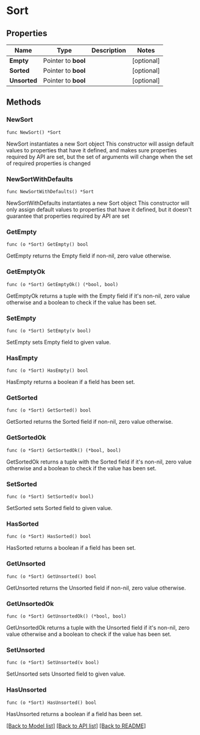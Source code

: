 # Sort

## Properties

Name | Type | Description | Notes
------------ | ------------- | ------------- | -------------
**Empty** | Pointer to **bool** |  | [optional] 
**Sorted** | Pointer to **bool** |  | [optional] 
**Unsorted** | Pointer to **bool** |  | [optional] 

## Methods

### NewSort

`func NewSort() *Sort`

NewSort instantiates a new Sort object
This constructor will assign default values to properties that have it defined,
and makes sure properties required by API are set, but the set of arguments
will change when the set of required properties is changed

### NewSortWithDefaults

`func NewSortWithDefaults() *Sort`

NewSortWithDefaults instantiates a new Sort object
This constructor will only assign default values to properties that have it defined,
but it doesn't guarantee that properties required by API are set

### GetEmpty

`func (o *Sort) GetEmpty() bool`

GetEmpty returns the Empty field if non-nil, zero value otherwise.

### GetEmptyOk

`func (o *Sort) GetEmptyOk() (*bool, bool)`

GetEmptyOk returns a tuple with the Empty field if it's non-nil, zero value otherwise
and a boolean to check if the value has been set.

### SetEmpty

`func (o *Sort) SetEmpty(v bool)`

SetEmpty sets Empty field to given value.

### HasEmpty

`func (o *Sort) HasEmpty() bool`

HasEmpty returns a boolean if a field has been set.

### GetSorted

`func (o *Sort) GetSorted() bool`

GetSorted returns the Sorted field if non-nil, zero value otherwise.

### GetSortedOk

`func (o *Sort) GetSortedOk() (*bool, bool)`

GetSortedOk returns a tuple with the Sorted field if it's non-nil, zero value otherwise
and a boolean to check if the value has been set.

### SetSorted

`func (o *Sort) SetSorted(v bool)`

SetSorted sets Sorted field to given value.

### HasSorted

`func (o *Sort) HasSorted() bool`

HasSorted returns a boolean if a field has been set.

### GetUnsorted

`func (o *Sort) GetUnsorted() bool`

GetUnsorted returns the Unsorted field if non-nil, zero value otherwise.

### GetUnsortedOk

`func (o *Sort) GetUnsortedOk() (*bool, bool)`

GetUnsortedOk returns a tuple with the Unsorted field if it's non-nil, zero value otherwise
and a boolean to check if the value has been set.

### SetUnsorted

`func (o *Sort) SetUnsorted(v bool)`

SetUnsorted sets Unsorted field to given value.

### HasUnsorted

`func (o *Sort) HasUnsorted() bool`

HasUnsorted returns a boolean if a field has been set.


[[Back to Model list]](../README.md#documentation-for-models) [[Back to API list]](../README.md#documentation-for-api-endpoints) [[Back to README]](../README.md)


